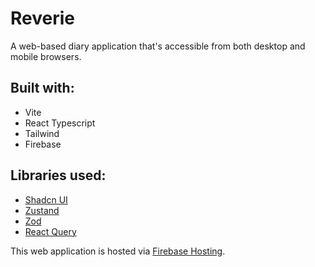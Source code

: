 # Reverie

A web-based diary application that's accessible from both desktop and mobile browsers.

## Built with:

- Vite
- React Typescript
- Tailwind
- Firebase

## Libraries used:

- [Shadcn UI](https://ui.shadcn.com)
- [Zustand](https://docs.pmnd.rs/zustand/getting-started/introduction)
- [Zod](https://zod.dev)
- [React Query](https://tanstack.com/query/v4)

This web application is hosted via [Firebase Hosting](https://firebase.google.com/docs/hosting).
